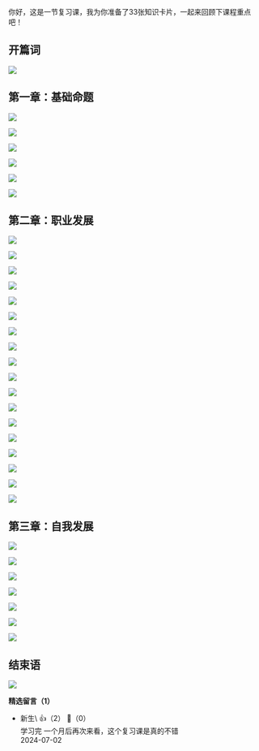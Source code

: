 你好，这是一节复习课，我为你准备了33张知识卡片，一起来回顾下课程重点吧！

## 开篇词

![](https://static001.geekbang.org/resource/image/70/e3/702c2cd6e462895806d9yy339688e2e3.jpeg?wh=2100x2970)

## 第一章：基础命题

![](https://static001.geekbang.org/resource/image/0e/c2/0ec173fe40yy414642b3a23c226b54c2.jpeg?wh=2100x2970)

![](https://static001.geekbang.org/resource/image/66/1a/669316c91164d3fd7701bc2b7318121a.jpeg?wh=2100x2970)

![](https://static001.geekbang.org/resource/image/06/e6/068ebbd45e96d1b79e66bc7735e426e6.jpeg?wh=2100x2970)

![](https://static001.geekbang.org/resource/image/e7/ff/e7e3f80a4f330f7444d4ba15753c53ff.jpeg?wh=2100x2970)

![](https://static001.geekbang.org/resource/image/1a/9b/1a1f43de1f26236f3f3dfa90b06ee69b.jpeg?wh=2100x2970)

![](https://static001.geekbang.org/resource/image/b3/8d/b3e2dc20cb3af5ddb455acb6153e678d.jpeg?wh=2100x2970)

## 第二章：职业发展

![](https://static001.geekbang.org/resource/image/ce/91/ce7a87a7bf40c1498b434756b6aee291.jpeg?wh=2100x2970)

![](https://static001.geekbang.org/resource/image/7b/1b/7bec68fcb403110f913b5f59f7471b1b.jpeg?wh=2100x2970)

![](https://static001.geekbang.org/resource/image/17/0e/17a657ea2c26c511b79448a44bb0990e.jpeg?wh=2100x2970)

![](https://static001.geekbang.org/resource/image/67/19/675ec547cef2b652d8ddcc40eb7eab19.jpeg?wh=2100x2970)

![](https://static001.geekbang.org/resource/image/b6/69/b6671aa5e9f5f1f1f3a609f36c429c69.jpeg?wh=2100x2970)

![](https://static001.geekbang.org/resource/image/93/56/93d790b7ef6f7ea7227d9b076d182456.jpeg?wh=2100x2970)

![](https://static001.geekbang.org/resource/image/70/16/70e897315ff55899a291dc43004a9f16.jpeg?wh=2100x2970)

![](https://static001.geekbang.org/resource/image/25/1a/25084cc4072761dabf3555afbda0a41a.jpeg?wh=2100x2970)

![](https://static001.geekbang.org/resource/image/e1/24/e1d5c5115795e178dac065718164ec24.jpeg?wh=2100x2970)

![](https://static001.geekbang.org/resource/image/ay/0f/ayy04461c7b5305e7f2ca51302fd8c0f.jpeg?wh=2100x2970)

![](https://static001.geekbang.org/resource/image/17/4e/17d49ded0515caf76ed247177cb1154e.jpeg?wh=2100x2970)

![](https://static001.geekbang.org/resource/image/40/3f/4025e2a87ac24b055e2293bf534e7c3f.jpeg?wh=2100x2970)

![](https://static001.geekbang.org/resource/image/7d/bc/7dd08ca350ce646b411503f5c8d3efbc.jpeg?wh=2100x2970)

![](https://static001.geekbang.org/resource/image/45/35/4578663333d57a42bbc6065332a84435.jpeg?wh=2100x2970)

![](https://static001.geekbang.org/resource/image/76/9b/7618ed45738b0ee796f835720d29e39b.jpeg?wh=2100x2970)

![](https://static001.geekbang.org/resource/image/13/9c/13d50e3cc0fccedbc6d59ff5d4b72e9c.jpeg?wh=2100x2970)

![](https://static001.geekbang.org/resource/image/cd/90/cddbd1c1b72aceafcc7ed147e390ea90.jpeg?wh=2100x2970)

![](https://static001.geekbang.org/resource/image/5e/27/5e83bc34838daf131725df052f6a0227.jpeg?wh=2100x2970)

## 第三章：自我发展

![](https://static001.geekbang.org/resource/image/d7/1f/d78ee0dfc9d54ea93d0053197bcf3d1f.jpeg?wh=2100x2970)

![](https://static001.geekbang.org/resource/image/fc/99/fcde1b66d971262d177ae2dcff445899.jpeg?wh=2100x2970)

![](https://static001.geekbang.org/resource/image/ba/76/ba62f0943b9561c2ae9b3ab30a4a6276.jpeg?wh=2100x2970)

![](https://static001.geekbang.org/resource/image/34/0d/34b691806ac83fc7556439df1f6cbe0d.jpeg?wh=2100x2970)

![](https://static001.geekbang.org/resource/image/96/bf/96bbe65dd8a59d8a45f0ee300df9d6bf.jpeg?wh=2100x2970)

![](https://static001.geekbang.org/resource/image/f1/37/f18f5c21899bf3fa452379e5eebd4937.jpeg?wh=2100x2970)

![](https://static001.geekbang.org/resource/image/76/cc/76133d1edeb7635790ee24a70bb3f8cc.jpeg?wh=2100x2970)

## 结束语

![](https://static001.geekbang.org/resource/image/06/42/068e7020fdcc71ba2cbyyd52bafece42.jpeg?wh=2100x2970)
<div><strong>精选留言（1）</strong></div><ul>
<li><span>新生\</span> 👍（2） 💬（0）<div>学习完 一个月后再次来看，这个复习课是真的不错</div>2024-07-02</li><br/>
</ul>